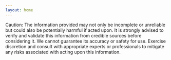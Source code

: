 ```yaml
---
layout: home
---
```


Caution: The information provided may not only be incomplete or unreliable but
could also be potentially harmful if acted upon. It is strongly advised to
verify and validate this information from credible sources before considering
it. We cannot guarantee its accuracy or safety for use. Exercise discretion and
consult with appropriate experts or professionals to mitigate any risks
associated with acting upon this information.